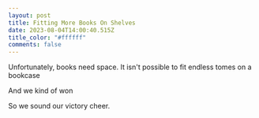```yaml
---
layout: post
title: Fitting More Books On Shelves
date: 2023-08-04T14:00:40.515Z
title_color: "#ffffff"
comments: false
---
```

Unfortunately, books need space. It isn't possible to fit endless tomes on a bookcase

And we kind of won

So we sound our victory cheer.